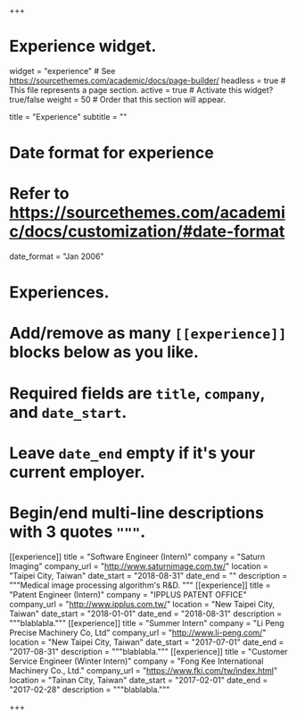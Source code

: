 +++
# Experience widget.
widget = "experience"  # See https://sourcethemes.com/academic/docs/page-builder/
headless = true  # This file represents a page section.
active = true  # Activate this widget? true/false
weight = 50  # Order that this section will appear.

title = "Experience"
subtitle = ""

# Date format for experience
#   Refer to https://sourcethemes.com/academic/docs/customization/#date-format
date_format = "Jan 2006"

# Experiences.
#   Add/remove as many `[[experience]]` blocks below as you like.
#   Required fields are `title`, `company`, and `date_start`.
#   Leave `date_end` empty if it's your current employer.
#   Begin/end multi-line descriptions with 3 quotes `"""`.
[[experience]]
  title = "Software Engineer (Intern)"
  company = "Saturn Imaging"
  company_url = "http://www.saturnimage.com.tw/"
  location = "Taipei City, Taiwan"
  date_start = "2018-08-31"
  date_end = ""
  description = """Medical image processing algorithm's R&D.
  """
[[experience]]
  title = "Patent Engineer (Intern)"
  company = "IPPLUS PATENT OFFICE"
  company_url = "http://www.ipplus.com.tw/"
  location = "New Taipei City, Taiwan"
  date_start = "2018-01-01"
  date_end = "2018-08-31"
  description = """blablabla."""
[[experience]]
  title = "Summer Intern"
  company = "Li Peng Precise Machinery Co, Ltd"
  company_url = "http://www.li-peng.com/"
  location = "New Taipei City, Taiwan"
  date_start = "2017-07-01"
  date_end = "2017-08-31"
  description = """blablabla."""
[[experience]]
  title = "Customer Service Engineer (Winter Intern)"
  company = "Fong Kee International Machinery Co., Ltd."
  company_url = "https://www.fki.com/tw/index.html"
  location = "Tainan City, Taiwan"
  date_start = "2017-02-01"
  date_end = "2017-02-28"
  description = """blablabla."""


+++
